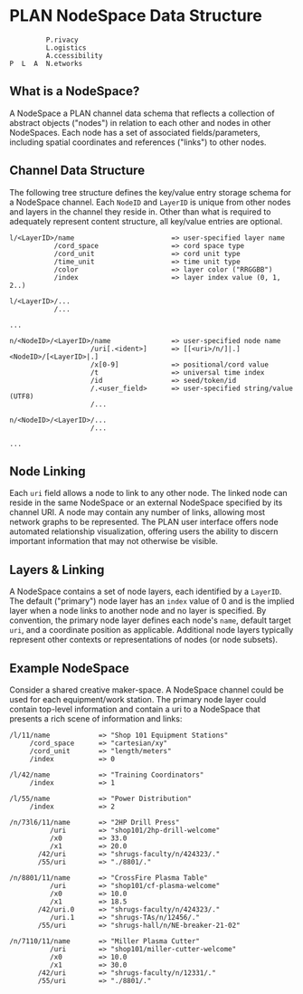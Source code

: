 # PLAN NodeSpace Data Structure

```
         P.rivacy
         L.ogistics
         A.ccessibility
P  L  A  N.etworks
```

## What is a NodeSpace?

A NodeSpace a PLAN channel data schema that reflects a collection of abstract objects ("nodes") in relation to each other and nodes in other NodeSpaces.  Each node has a set of associated fields/parameters, including spatial coordinates and references ("links") to other nodes.  

## Channel Data Structure

The following tree structure defines the key/value entry storage schema for a NodeSpace channel.  Each `NodeID` and `LayerID` is unique from other nodes and layers in the channel they reside in.  Other than what is required to adequately represent content structure, all key/value entries are optional.

```
l/<LayerID>/name                        => user-specified layer name
           /cord_space                  => cord space type
           /cord_unit                   => cord unit type
           /time_unit                   => time unit type
           /color                       => layer color ("RRGGBB")
           /index                       => layer index value (0, 1, 2..)
 
l/<LayerID>/...
           /...
 
...

n/<NodeID>/<LayerID>/name               => user-specified node name
                    /uri[.<ident>]      => [[<uri>/n/]|.]<NodeID>/[<LayerID>|.]
                    /x[0-9]             => positional/cord value
                    /t                  => universal time index
                    /id                 => seed/token/id
                    /.<user_field>      => user-specified string/value (UTF8)
                    /...
   
n/<NodeID>/<LayerID>/...
                    /...

...

```



## Node Linking

Each `uri` field allows a node to link to any other node.  The linked node can reside in the same NodeSpace or an external NodeSpace specified by its channel URI.  A node may contain any number of links, allowing most network graphs to be represented.  The PLAN user interface offers node automated relationship visualization, offering users the ability to discern important information that may not otherwise be visible.


## Layers & Linking

A NodeSpace contains a set of node layers, each identified by a `LayerID`.  The default ("primary") node layer has an `index` value of 0 and is the implied layer when a node links to another node and no layer is specified.  By convention, the primary node layer defines each node's `name`, default target `uri`, and a coordinate position as applicable.  Additional node layers typically represent other contexts or representations of nodes (or node subsets).  

## Example NodeSpace

Consider a shared creative maker-space. A NodeSpace channel could be used for each equipment/work station.  The primary node layer could contain top-level information and contain a uri to a NodeSpace that presents a rich scene of information and links:

```
/l/11/name            => "Shop 101 Equipment Stations"
     /cord_space      => "cartesian/xy" 
     /cord_unit       => "length/meters"
     /index           => 0

/l/42/name            => "Training Coordinators"
     /index           => 1

/l/55/name            => "Power Distribution"
     /index           => 2

/n/73l6/11/name       => "2HP Drill Press"
          /uri        => "shop101/2hp-drill-welcome"
          /x0         => 33.0
          /x1         => 20.0
       /42/uri        => "shrugs-faculty/n/424323/."
       /55/uri        => "./8801/."

/n/8801/11/name       => "CrossFire Plasma Table"
          /uri        => "shop101/cf-plasma-welcome"
          /x0         => 10.0
          /x1         => 18.5
       /42/uri.0      => "shrugs-faculty/n/424323/."
          /uri.1      => "shrugs-TAs/n/12456/."
       /55/uri        => "shrugs-hall/n/NE-breaker-21-02"

/n/7110/11/name       => "Miller Plasma Cutter"
          /uri        => "shop101/miller-cutter-welcome"
          /x0         => 10.0
          /x1         => 30.0
       /42/uri        => "shrugs-faculty/n/12331/."
       /55/uri        => "./8801/."

```
